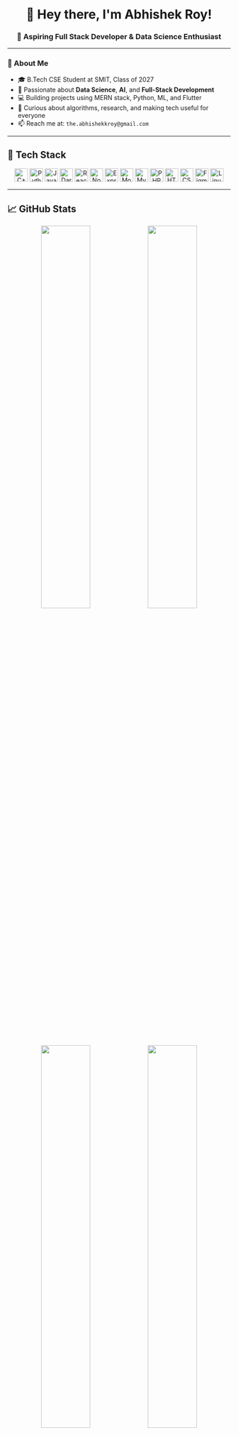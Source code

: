 <h1 align="center">👋 Hey there, I'm Abhishek Roy!</h1>
<h3 align="center">🚀 Aspiring Full Stack Developer & Data Science Enthusiast</h3>

---

### 🌟 About Me

- 🎓 B.Tech CSE Student at SMIT, Class of 2027  
- 🧠 Passionate about **Data Science**, **AI**, and **Full-Stack Development**  
- 💻 Building projects using MERN stack, Python, ML, and Flutter  
- 🧪 Curious about algorithms, research, and making tech useful for everyone  
- 📫 Reach me at: `the.abhishekkroy@gmail.com`

---

## 🔧 Tech Stack
<div align="center">
  <img src="https://cdn.jsdelivr.net/gh/devicons/devicon/icons/cplusplus/cplusplus-original.svg" height="30" alt="C++"/>
  <img src="https://cdn.jsdelivr.net/gh/devicons/devicon/icons/python/python-original.svg" height="30" alt="Python"/>
  <img src="https://cdn.jsdelivr.net/gh/devicons/devicon/icons/javascript/javascript-original.svg" height="30" alt="JavaScript"/>
  <img src="https://cdn.jsdelivr.net/gh/devicons/devicon/icons/dart/dart-original.svg" height="30" alt="Dart"/>
  <img src="https://cdn.jsdelivr.net/gh/devicons/devicon/icons/react/react-original.svg" height="30" alt="React"/>
  <img src="https://cdn.jsdelivr.net/gh/devicons/devicon/icons/nodejs/nodejs-original.svg" height="30" alt="Node.js"/>
  <img src="https://cdn.jsdelivr.net/gh/devicons/devicon/icons/express/express-original.svg" height="30" alt="Express"/>
  <img src="https://cdn.jsdelivr.net/gh/devicons/devicon/icons/mongodb/mongodb-original.svg" height="30" alt="MongoDB"/>
  <img src="https://cdn.jsdelivr.net/gh/devicons/devicon/icons/mysql/mysql-original.svg" height="30" alt="MySQL"/>
  <img src="https://cdn.jsdelivr.net/gh/devicons/devicon/icons/php/php-original.svg" height="30" alt="PHP"/>
  <img src="https://cdn.jsdelivr.net/gh/devicons/devicon/icons/html5/html5-original.svg" height="30" alt="HTML5"/>
  <img src="https://cdn.jsdelivr.net/gh/devicons/devicon/icons/css3/css3-original.svg" height="30" alt="CSS3"/>
  <img src="https://cdn.jsdelivr.net/gh/devicons/devicon/icons/figma/figma-original.svg" height="30" alt="Figma"/>
  <img src="https://cdn.jsdelivr.net/gh/devicons/devicon/icons/linux/linux-original.svg" height="30" alt="Linux"/>
</div>

---

## 📈 GitHub Stats

<p align="center">
  <img src="https://github-readme-stats.vercel.app/api?username=the-abhishekroy&theme=radical&hide_border=false&show_icons=true" width="47%" />
  <img src="https://nirzak-streak-stats.vercel.app/?user=the-abhishekroy&theme=radical&hide_border=false" width="47%" />
</p>

<p align="center">
  <img src="https://github-readme-stats.vercel.app/api/top-langs/?username=the-abhishekroy&layout=compact&theme=radical&hide_border=false" width="47%" />
  <img src="https://github-contributor-stats.vercel.app/api?username=the-abhishekroy&limit=5&theme=radical&combine_all_yearly_contributions=true" width="47%" />
</p>

---

## 🌐 Let's Connect

<p align="center">
  <a href="mailto:the.abhishekkroy@gmail.com">
    <img src="https://img.shields.io/badge/Gmail-D14836?style=for-the-badge&logo=gmail&logoColor=white" />
  </a>
  <a href="https://www.linkedin.com/in/theabhishekroy" target="_blank">
    <img src="https://img.shields.io/badge/LinkedIn-0A66C2?style=for-the-badge&logo=linkedin&logoColor=white" />
  </a>
  <a href="mailto:the.abhishekroy@outlook.com">
    <img src="https://img.shields.io/badge/Outlook-0078D4?style=for-the-badge&logo=microsoft-outlook&logoColor=white" />
  </a>
  <a href="https://paypal.me/theabhishekroy" target="_blank">
    <img src="https://img.shields.io/badge/PayPal-00457C?style=for-the-badge&logo=paypal&logoColor=white" />
  </a>
</p>

---

<p align="center">
  💡 _"Consistency beats intensity."_ — Stay curious, keep building!
</p>

